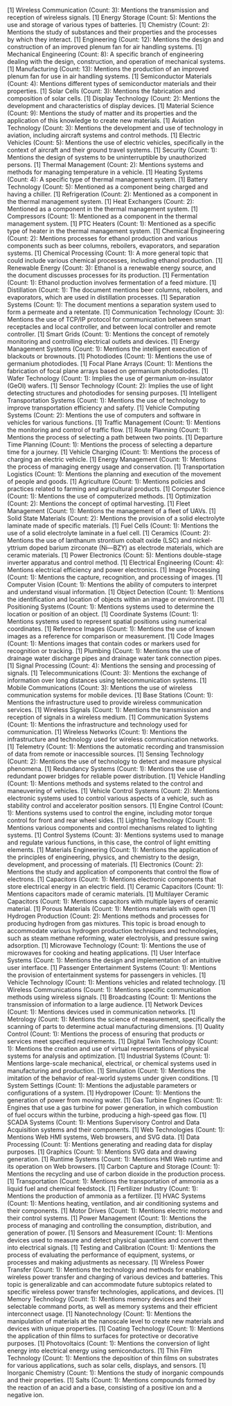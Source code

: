 [1] Wireless Communication (Count: 3): Mentions the transmission and reception of wireless signals.
[1] Energy Storage (Count: 5): Mentions the use and storage of various types of batteries.
[1] Chemistry (Count: 2): Mentions the study of substances and their properties and the processes by which they interact.
[1] Engineering (Count: 12): Mentions the design and construction of an improved plenum fan for air handling systems.
[1] Mechanical Engineering (Count: 8): A specific branch of engineering dealing with the design, construction, and operation of mechanical systems.
[1] Manufacturing (Count: 13): Mentions the production of an improved plenum fan for use in air handling systems.
[1] Semiconductor Materials (Count: 4): Mentions different types of semiconductor materials and their properties.
[1] Solar Cells (Count: 3): Mentions the fabrication and composition of solar cells.
[1] Display Technology (Count: 2): Mentions the development and characteristics of display devices.
[1] Material Science (Count: 9): Mentions the study of matter and its properties and the application of this knowledge to create new materials.
[1] Aviation Technology (Count: 3): Mentions the development and use of technology in aviation, including aircraft systems and control methods.
[1] Electric Vehicles (Count: 5): Mentions the use of electric vehicles, specifically in the context of aircraft and their ground travel systems.
[1] Security (Count: 1): Mentions the design of systems to be uninterruptible by unauthorized persons.
[1] Thermal Management (Count: 2): Mentions systems and methods for managing temperature in a vehicle.
[1] Heating Systems (Count: 4): A specific type of thermal management system.
[1] Battery Technology (Count: 5): Mentioned as a component being charged and having a chiller.
[1] Refrigeration (Count: 2): Mentioned as a component in the thermal management system.
[1] Heat Exchangers (Count: 2): Mentioned as a component in the thermal management system.
[1] Compressors (Count: 1): Mentioned as a component in the thermal management system.
[1] PTC Heaters (Count: 1): Mentioned as a specific type of heater in the thermal management system.
[1] Chemical Engineering (Count: 2): Mentions processes for ethanol production and various components such as beer columns, reboilers, evaporators, and separation systems.
[1] Chemical Processing (Count: 1): A more general topic that could include various chemical processes, including ethanol production.
[1] Renewable Energy (Count: 3): Ethanol is a renewable energy source, and the document discusses processes for its production.
[1] Fermentation (Count: 1): Ethanol production involves fermentation of a feed mixture.
[1] Distillation (Count: 1): The document mentions beer columns, reboilers, and evaporators, which are used in distillation processes.
[1] Separation Systems (Count: 1): The document mentions a separation system used to form a permeate and a retentate.
[1] Communication Technology (Count: 3): Mentions the use of TCP/IP protocol for communication between smart receptacles and local controller, and between local controller and remote controller.
[1] Smart Grids (Count: 1): Mentions the concept of remotely monitoring and controlling electrical outlets and devices.
[1] Energy Management Systems (Count: 1): Mentions the intelligent execution of blackouts or brownouts.
[1] Photodiodes (Count: 1): Mentions the use of germanium photodiodes.
[1] Focal Plane Arrays (Count: 1): Mentions the fabrication of focal plane arrays based on germanium photodiodes.
[1] Wafer Technology (Count: 1): Implies the use of germanium on-insulator (GeOI) wafers.
[1] Sensor Technology (Count: 2): Implies the use of light detecting structures and photodiodes for sensing purposes.
[1] Intelligent Transportation Systems (Count: 1): Mentions the use of technology to improve transportation efficiency and safety.
[1] Vehicle Computing Systems (Count: 2): Mentions the use of computers and software in vehicles for various functions.
[1] Traffic Management (Count: 1): Mentions the monitoring and control of traffic flow.
[1] Route Planning (Count: 1): Mentions the process of selecting a path between two points.
[1] Departure Time Planning (Count: 1): Mentions the process of selecting a departure time for a journey.
[1] Vehicle Charging (Count: 1): Mentions the process of charging an electric vehicle.
[1] Energy Management (Count: 1): Mentions the process of managing energy usage and conservation.
[1] Transportation Logistics (Count: 1): Mentions the planning and execution of the movement of people and goods.
[1] Agriculture (Count: 1): Mentions policies and practices related to farming and agricultural products.
[1] Computer Science (Count: 1): Mentions the use of computerized methods.
[1] Optimization (Count: 2): Mentions the concept of optimal harvesting.
[1] Fleet Management (Count: 1): Mentions the management of a fleet of UAVs.
[1] Solid State Materials (Count: 2): Mentions the provision of a solid electrolyte laminate made of specific materials.
[1] Fuel Cells (Count: 1): Mentions the use of a solid electrolyte laminate in a fuel cell.
[1] Ceramics (Count: 2): Mentions the use of lanthanum strontium cobalt oxide (LSC) and nickel-yttrium doped barium zirconate (Ni—BZY) as electrode materials, which are ceramic materials.
[1] Power Electronics (Count: 5): Mentions double-stage inverter apparatus and control method.
[1] Electrical Engineering (Count: 4): Mentions electrical efficiency and power electronics.
[1] Image Processing (Count: 1): Mentions the capture, recognition, and processing of images.
[1] Computer Vision (Count: 1): Mentions the ability of computers to interpret and understand visual information.
[1] Object Detection (Count: 1): Mentions the identification and location of objects within an image or environment.
[1] Positioning Systems (Count: 1): Mentions systems used to determine the location or position of an object.
[1] Coordinate Systems (Count: 1): Mentions systems used to represent spatial positions using numerical coordinates.
[1] Reference Images (Count: 1): Mentions the use of known images as a reference for comparison or measurement.
[1] Code Images (Count: 1): Mentions images that contain codes or markers used for recognition or tracking.
[1] Plumbing (Count: 1): Mentions the use of drainage water discharge pipes and drainage water tank connection pipes.
[1] Signal Processing (Count: 4): Mentions the sensing and processing of signals.
[1] Telecommunications (Count: 3): Mentions the exchange of information over long distances using telecommunication systems.
[1] Mobile Communications (Count: 3): Mentions the use of wireless communication systems for mobile devices.
[1] Base Stations (Count: 1): Mentions the infrastructure used to provide wireless communication services.
[1] Wireless Signals (Count: 1): Mentions the transmission and reception of signals in a wireless medium.
[1] Communication Systems (Count: 1): Mentions the infrastructure and technology used for communication.
[1] Wireless Networks (Count: 1): Mentions the infrastructure and technology used for wireless communication networks.
[1] Telemetry (Count: 1): Mentions the automatic recording and transmission of data from remote or inaccessible sources.
[1] Sensing Technology (Count: 2): Mentions the use of technology to detect and measure physical phenomena.
[1] Redundancy Systems (Count: 1): Mentions the use of redundant power bridges for reliable power distribution.
[1] Vehicle Handling (Count: 1): Mentions methods and systems related to the control and maneuvering of vehicles.
[1] Vehicle Control Systems (Count: 2): Mentions electronic systems used to control various aspects of a vehicle, such as stability control and accelerator position sensors.
[1] Engine Control (Count: 1): Mentions systems used to control the engine, including motor torque control for front and rear wheel sides.
[1] Lighting Technology (Count: 1): Mentions various components and control mechanisms related to lighting systems.
[1] Control Systems (Count: 3): Mentions systems used to manage and regulate various functions, in this case, the control of light emitting elements.
[1] Materials Engineering (Count: 1): Mentions the application of the principles of engineering, physics, and chemistry to the design, development, and processing of materials.
[1] Electronics (Count: 2): Mentions the study and application of components that control the flow of electrons.
[1] Capacitors (Count: 1): Mentions electronic components that store electrical energy in an electric field.
[1] Ceramic Capacitors (Count: 1): Mentions capacitors made of ceramic materials.
[1] Multilayer Ceramic Capacitors (Count: 1): Mentions capacitors with multiple layers of ceramic material.
[1] Porous Materials (Count: 1): Mentions materials with open
[1] Hydrogen Production (Count: 2): Mentions methods and processes for producing hydrogen from gas mixtures. This topic is broad enough to accommodate various hydrogen production techniques and technologies, such as steam methane reforming, water electrolysis, and pressure swing adsorption.
[1] Microwave Technology (Count: 1): Mentions the use of microwaves for cooking and heating applications.
[1] User Interface Systems (Count: 1): Mentions the design and implementation of an intuitive user interface.
[1] Passenger Entertainment Systems (Count: 1): Mentions the provision of entertainment systems for passengers in vehicles.
[1] Vehicle Technology (Count: 1): Mentions vehicles and related technology.
[1] Wireless Communications (Count: 1): Mentions specific communication methods using wireless signals.
[1] Broadcasting (Count: 1): Mentions the transmission of information to a large audience.
[1] Network Devices (Count: 1): Mentions devices used in communication networks.
[1] Metrology (Count: 1): Mentions the science of measurement, specifically the scanning of parts to determine actual manufacturing dimensions.
[1] Quality Control (Count: 1): Mentions the process of ensuring that products or services meet specified requirements.
[1] Digital Twin Technology (Count: 1): Mentions the creation and use of virtual representations of physical systems for analysis and optimization.
[1] Industrial Systems (Count: 1): Mentions large-scale mechanical, electrical, or chemical systems used in manufacturing and production.
[1] Simulation (Count: 1): Mentions the imitation of the behavior of real-world systems under given conditions.
[1] System Settings (Count: 1): Mentions the adjustable parameters or configurations of a system.
[1] Hydropower (Count: 1): Mentions the generation of power from moving water.
[1] Gas Turbine Engines (Count: 1): Engines that use a gas turbine for power generation, in which combustion of fuel occurs within the turbine, producing a high-speed gas flow.
[1] SCADA Systems (Count: 1): Mentions Supervisory Control and Data Acquisition systems and their components.
[1] Web Technologies (Count: 1): Mentions Web HMI systems, Web browsers, and SVG data.
[1] Data Processing (Count: 1): Mentions generating and reading data for display purposes.
[1] Graphics (Count: 1): Mentions SVG data and drawing generation.
[1] Runtime Systems (Count: 1): Mentions HMI Web runtime and its operation on Web browsers.
[1] Carbon Capture and Storage (Count: 1): Mentions the recycling and use of carbon dioxide in the production process.
[1] Transportation (Count: 1): Mentions the transportation of ammonia as a liquid fuel and chemical feedstock.
[1] Fertilizer Industry (Count: 1): Mentions the production of ammonia as a fertilizer.
[1] HVAC Systems (Count: 1): Mentions heating, ventilation, and air conditioning systems and their components.
[1] Motor Drives (Count: 1): Mentions electric motors and their control systems.
[1] Power Management (Count: 1): Mentions the process of managing and controlling the consumption, distribution, and generation of power.
[1] Sensors and Measurement (Count: 1): Mentions devices used to measure and detect physical quantities and convert them into electrical signals.
[1] Testing and Calibration (Count: 1): Mentions the process of evaluating the performance of equipment, systems, or processes and making adjustments as necessary.
[1] Wireless Power Transfer (Count: 1): Mentions the technology and methods for enabling wireless power transfer and charging of various devices and batteries. This topic is generalizable and can accommodate future subtopics related to specific wireless power transfer technologies, applications, and devices.
[1] Memory Technology (Count: 1): Mentions memory devices and their selectable command ports, as well as memory systems and their efficient interconnect usage.
[1] Nanotechnology (Count: 1): Mentions the manipulation of materials at the nanoscale level to create new materials and devices with unique properties.
[1] Coating Technology (Count: 1): Mentions the application of thin films to surfaces for protective or decorative purposes.
[1] Photovoltaics (Count: 1): Mentions the conversion of light energy into electrical energy using semiconductors.
[1] Thin Film Technology (Count: 1): Mentions the deposition of thin films on substrates for various applications, such as solar cells, displays, and sensors.
[1] Inorganic Chemistry (Count: 1): Mentions the study of inorganic compounds and their properties.
[1] Salts (Count: 1): Mentions compounds formed by the reaction of an acid and a base, consisting of a positive ion and a negative ion.


